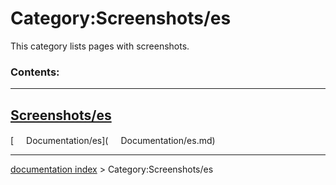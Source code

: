 # Category:Screenshots/es
This category lists pages with screenshots.

### Contents:

  ---------------------------------------------
  [Screenshots/es](Screenshots/es.md)
  ---------------------------------------------

[<img src="images/Property.png" style="width:16px"> Documentation/es](<img src="images/Property.png" style="width:16px"> Documentation/es.md)

---
[documentation index](../README.md) > Category:Screenshots/es
